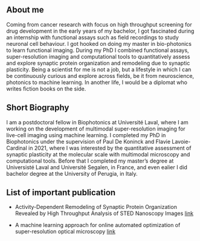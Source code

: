 ## About me

Coming from cancer research with focus on high throughput screening for drug development in the early years of my bachelor, I got fascinated during an internship with functional assays such as field recordings to study neuronal cell behaviour. I got hooked on doing my master in bio-photonics to learn functional imaging. During my PhD I combined functional assays, super-resolution imaging and computational tools to quantitatively assess and explore synaptic protein organization and remodeling due to synaptic plasticity. Being a scientist for me is not a job, but a lifestyle in which I can be continuously curious and explore across fields, be it from neuroscience, photonics to machine learning. In another life, I would be a diplomat who writes fiction books on the side.

## Short Biography

I am a postdoctoral fellow in Biophotonics at Université Laval, where I am working on the development of multimodal super-resolution imaging for live-cell imaging using machine learning. I completed my PhD in Biophotonics under the supervision of Paul De Koninck and Flavie Lavoie-Cardinal in 2021, where I was interested by the quantitative assessment of synaptic plasticity at the molecular scale with multimodal microscopy and computational tools. Before that I completed my master’s degree at Universisté Laval and Université Segalen, in France, and even ealier I did bachelor degree at the University of Perugia, in Italy.

## List of important publication

- Activity-Dependent Remodeling of Synaptic Protein Organization Revealed by High Throughput Analysis of STED Nanoscopy Images [link](https://www.frontiersin.org/articles/10.3389/fncir.2020.00057/full#h5)

- A machine learning approach for online automated optimization of super-resolution optical microscopy [link](https://www.nature.com/articles/s41467-018-07668-y)

<!-- You can use the [editor on GitHub](https://github.com/wiesnertheresa/wiesnertheresa.github.io/edit/main/README.md) to maintain and preview the content for your website in Markdown files.

Whenever you commit to this repository, GitHub Pages will run [Jekyll](https://jekyllrb.com/) to rebuild the pages in your site, from the content in your Markdown files. -->

<!-- ### Markdown

Markdown is a lightweight and easy-to-use syntax for styling your writing. It includes conventions for

```markdown
Syntax highlighted code block

# Header 1
## Header 2
### Header 3

- Bulleted
- List

1. Numbered
2. List

**Bold** and _Italic_ and `Code` text

[Link](url) and ![Image](src)
```

For more details see [Basic writing and formatting syntax](https://docs.github.com/en/github/writing-on-github/getting-started-with-writing-and-formatting-on-github/basic-writing-and-formatting-syntax). -->
<!-- 
### Jekyll Themes

Your Pages site will use the layout and styles from the Jekyll theme you have selected in your [repository settings](https://github.com/wiesnertheresa/wiesnertheresa.github.io/settings/pages). The name of this theme is saved in the Jekyll `_config.yml` configuration file.

### Support or Contact

Having trouble with Pages? Check out our [documentation](https://docs.github.com/categories/github-pages-basics/) or [contact support](https://support.github.com/contact) and we’ll help you sort it out.
 --> 
